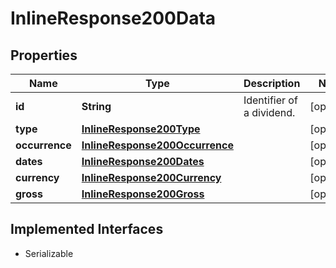 

# InlineResponse200Data


## Properties

Name | Type | Description | Notes
------------ | ------------- | ------------- | -------------
**id** | **String** | Identifier of a dividend. |  [optional]
**type** | [**InlineResponse200Type**](InlineResponse200Type.md) |  |  [optional]
**occurrence** | [**InlineResponse200Occurrence**](InlineResponse200Occurrence.md) |  |  [optional]
**dates** | [**InlineResponse200Dates**](InlineResponse200Dates.md) |  |  [optional]
**currency** | [**InlineResponse200Currency**](InlineResponse200Currency.md) |  |  [optional]
**gross** | [**InlineResponse200Gross**](InlineResponse200Gross.md) |  |  [optional]


## Implemented Interfaces

* Serializable


